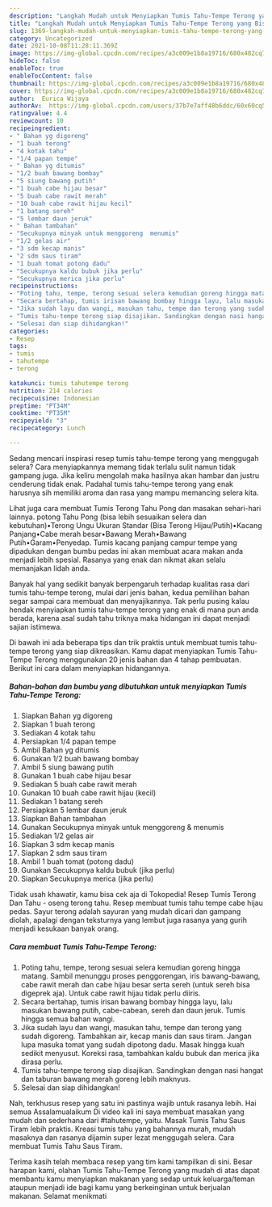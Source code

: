 ```yaml
---
description: "Langkah Mudah untuk Menyiapkan Tumis Tahu-Tempe Terong yang Bisa Manjain Lidah"
title: "Langkah Mudah untuk Menyiapkan Tumis Tahu-Tempe Terong yang Bisa Manjain Lidah"
slug: 1369-langkah-mudah-untuk-menyiapkan-tumis-tahu-tempe-terong-yang-bisa-manjain-lidah
category: Uncategorized
date: 2021-10-08T11:28:11.369Z
image: https://img-global.cpcdn.com/recipes/a3c009e1b8a19716/680x482cq70/tumis-tahu-tempe-terong-foto-resep-utama.jpg
hideToc: false
enableToc: true
enableTocContent: false
thumbnail: https://img-global.cpcdn.com/recipes/a3c009e1b8a19716/680x482cq70/tumis-tahu-tempe-terong-foto-resep-utama.jpg
cover: https://img-global.cpcdn.com/recipes/a3c009e1b8a19716/680x482cq70/tumis-tahu-tempe-terong-foto-resep-utama.jpg
author:  Eurica Wijaya
authorAv:  https://img-global.cpcdn.com/users/37b7e7aff48b6ddc/60x60cq50/avatar.jpg
ratingvalue: 4.4
reviewcount: 10
recipeingredient:
- " Bahan yg digoreng"
- "1 buah terong"
- "4 kotak tahu"
- "1/4 papan tempe"
- " Bahan yg ditumis"
- "1/2 buah bawang bombay"
- "5 siung bawang putih"
- "1 buah cabe hijau besar"
- "5 buah cabe rawit merah"
- "10 buah cabe rawit hijau kecil"
- "1 batang sereh"
- "5 lembar daun jeruk"
- " Bahan tambahan"
- "Secukupnya minyak untuk menggoreng  menumis"
- "1/2 gelas air"
- "3 sdm kecap manis"
- "2 sdm saus tiram"
- "1 buah tomat potong dadu"
- "Secukupnya kaldu bubuk jika perlu"
- "Secukupnya merica jika perlu"
recipeinstructions:
- "Poting tahu, tempe, terong sesuai selera kemudian goreng hingga matang. Sambil menunggu proses penggorengan, iris bawang-bawang, cabe rawit merah dan cabe hijau besar serta sereh (untuk sereh bisa digeprek aja). Untuk cabe rawit hijau tidak perlu diiris."
- "Secara bertahap, tumis irisan bawang bombay hingga layu, lalu masukan bawang putih, cabe-cabean, sereh dan daun jeruk. Tumis hingga semua bahan wangi."
- "Jika sudah layu dan wangi, masukan tahu, tempe dan terong yang sudah digoreng. Tambahkan air, kecap manis dan saus tiram. Jangan lupa masuka tomat yang sudah dipotong dadu. Masak hingga kuah sedikit menyusut. Koreksi rasa, tambahkan kaldu bubuk dan merica jika dirasa perlu."
- "Tumis tahu-tempe terong siap disajikan. Sandingkan dengan nasi hangat dan taburan bawang merah goreng lebih maknyus."
- "Selesai dan siap dihidangkan!"
categories:
- Resep
tags:
- tumis
- tahutempe
- terong

katakunci: tumis tahutempe terong 
nutrition: 214 calories
recipecuisine: Indonesian
preptime: "PT34M"
cooktime: "PT35M"
recipeyield: "3"
recipecategory: Lunch

---
```



Sedang mencari inspirasi resep tumis tahu-tempe terong yang menggugah selera? Cara menyiapkannya memang tidak terlalu sulit namun tidak gampang juga. Jika keliru mengolah maka hasilnya akan hambar dan justru cenderung tidak enak. Padahal tumis tahu-tempe terong yang enak harusnya sih memiliki aroma dan rasa yang mampu memancing selera kita.


Lihat juga cara membuat Tumis Terong Tahu Pong dan masakan sehari-hari lainnya. potong Tahu Pong (bisa lebih sesuaikan selera dan kebutuhan)•Terong Ungu Ukuran Standar (Bisa Terong Hijau/Putih)•Kacang Panjang•Cabe merah besar•Bawang Merah•Bawang Putih•Garam•Penyedap. Tumis kacang panjang campur tempe yang dipadukan dengan bumbu pedas ini akan membuat acara makan anda menjadi lebih spesial. Rasanya yang enak dan nikmat akan selalu memanjakan lidah anda.

Banyak hal yang sedikit banyak berpengaruh terhadap kualitas rasa dari tumis tahu-tempe terong, mulai dari jenis bahan, kedua pemilihan bahan segar sampai cara membuat dan menyajikannya. Tak perlu pusing kalau hendak menyiapkan tumis tahu-tempe terong yang enak di mana pun anda berada, karena asal sudah tahu triknya maka hidangan ini dapat menjadi sajian istimewa.


Di bawah ini ada beberapa tips dan trik praktis untuk membuat tumis tahu-tempe terong yang siap dikreasikan. Kamu dapat menyiapkan Tumis Tahu-Tempe Terong menggunakan 20 jenis bahan dan 4 tahap pembuatan. Berikut ini cara dalam menyiapkan hidangannya.

<!--inarticleads1-->

##### Bahan-bahan dan bumbu yang dibutuhkan untuk menyiapkan Tumis Tahu-Tempe Terong:

1. Siapkan  Bahan yg digoreng
1. Siapkan 1 buah terong
1. Sediakan 4 kotak tahu
1. Persiapkan 1/4 papan tempe
1. Ambil  Bahan yg ditumis
1. Gunakan 1/2 buah bawang bombay
1. Ambil 5 siung bawang putih
1. Gunakan 1 buah cabe hijau besar
1. Sediakan 5 buah cabe rawit merah
1. Gunakan 10 buah cabe rawit hijau (kecil)
1. Sediakan 1 batang sereh
1. Persiapkan 5 lembar daun jeruk
1. Siapkan  Bahan tambahan
1. Gunakan Secukupnya minyak untuk menggoreng &amp; menumis
1. Sediakan 1/2 gelas air
1. Siapkan 3 sdm kecap manis
1. Siapkan 2 sdm saus tiram
1. Ambil 1 buah tomat (potong dadu)
1. Gunakan Secukupnya kaldu bubuk (jika perlu)
1. Siapkan Secukupnya merica (jika perlu)


Tidak usah khawatir, kamu bisa cek aja di Tokopedia! Resep Tumis Terong Dan Tahu - oseng terong tahu. Resep membuat tumis tahu tempe cabe hijau pedas. Sayur terong adalah sayuran yang mudah dicari dan gampang diolah, apalagi dengan teksturnya yang lembut juga rasanya yang gurih menjadi kesukaan banyak orang. 

<!--inarticleads2-->

##### Cara membuat Tumis Tahu-Tempe Terong:

1. Poting tahu, tempe, terong sesuai selera kemudian goreng hingga matang. Sambil menunggu proses penggorengan, iris bawang-bawang, cabe rawit merah dan cabe hijau besar serta sereh (untuk sereh bisa digeprek aja). Untuk cabe rawit hijau tidak perlu diiris.
1. Secara bertahap, tumis irisan bawang bombay hingga layu, lalu masukan bawang putih, cabe-cabean, sereh dan daun jeruk. Tumis hingga semua bahan wangi.
1. Jika sudah layu dan wangi, masukan tahu, tempe dan terong yang sudah digoreng. Tambahkan air, kecap manis dan saus tiram. Jangan lupa masuka tomat yang sudah dipotong dadu. Masak hingga kuah sedikit menyusut. Koreksi rasa, tambahkan kaldu bubuk dan merica jika dirasa perlu.
1. Tumis tahu-tempe terong siap disajikan. Sandingkan dengan nasi hangat dan taburan bawang merah goreng lebih maknyus.
1. Selesai dan siap dihidangkan!

Nah, terkhusus resep yang satu ini pastinya wajib untuk rasanya lebih. Hai semua Assalamualaikum Di video kali ini saya membuat masakan yang mudah dan sederhana dari #tahutempe, yaitu. Masak Tumis Tahu Saus Tiram lebih praktis. Kreasi tumis tahu yang bahannya murah, mudah masaknya dan rasanya dijamin super lezat menggugah selera. Cara membuat Tumis Tahu Saus Tiram. 

Terima kasih telah membaca resep yang tim kami tampilkan di sini. Besar harapan kami, olahan Tumis Tahu-Tempe Terong yang mudah di atas dapat membantu kamu menyiapkan makanan yang sedap untuk keluarga/teman ataupun menjadi ide bagi kamu yang berkeinginan untuk berjualan makanan. Selamat menikmati

